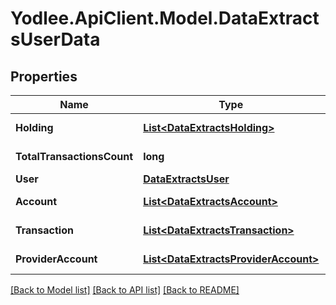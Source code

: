 # Yodlee.ApiClient.Model.DataExtractsUserData

## Properties

Name | Type | Description | Notes
------------ | ------------- | ------------- | -------------
**Holding** | [**List&lt;DataExtractsHolding&gt;**](DataExtractsHolding.md) |  | [optional] [readonly] 
**TotalTransactionsCount** | **long** |  | [optional] [readonly] 
**User** | [**DataExtractsUser**](DataExtractsUser.md) |  | [optional] 
**Account** | [**List&lt;DataExtractsAccount&gt;**](DataExtractsAccount.md) |  | [optional] [readonly] 
**Transaction** | [**List&lt;DataExtractsTransaction&gt;**](DataExtractsTransaction.md) |  | [optional] [readonly] 
**ProviderAccount** | [**List&lt;DataExtractsProviderAccount&gt;**](DataExtractsProviderAccount.md) |  | [optional] [readonly] 

[[Back to Model list]](../README.md#documentation-for-models) [[Back to API list]](../README.md#documentation-for-api-endpoints) [[Back to README]](../README.md)


